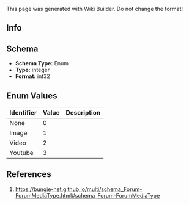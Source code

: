 <span class="wiki-builder">This page was generated with Wiki Builder. Do not change the format!</span>

## Info

## Schema
* **Schema Type:** Enum
* **Type:** integer
* **Format:** int32

## Enum Values
Identifier | Value | Description
---------- | ----- | -----------
None | 0 | 
Image | 1 | 
Video | 2 | 
Youtube | 3 | 

## References
1. https://bungie-net.github.io/multi/schema_Forum-ForumMediaType.html#schema_Forum-ForumMediaType
